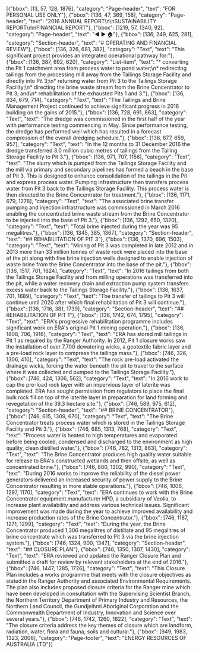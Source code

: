[{"bbox": [13, 57, 128, 1876], "category": "Page-header", "text": "FOR PERSONAL USE ONLY"}, {"bbox": [136, 47, 369, 158], "category": "Page-header", "text": "2016 ANNUAL REPORT\n\nSUSTAINABILITY REPORT\n\nFINANCIAL REPORT"}, {"bbox": [1219, 57, 1340, 92], "category": "Page-header", "text": "◀ ▶ 🏠"}, {"bbox": [136, 249, 625, 281], "category": "Section-header", "text": "# OPERATING AND FINANCIAL REVIEW"}, {"bbox": [136, 326, 681, 382], "category": "Text", "text": "This significant project provides an integrated operational pathway for:"}, {"bbox": [136, 387, 692, 620], "category": "List-item", "text": "* converting the Pit 1 catchment area from process water to pond water;\n* redirecting tailings from the processing mill away from the Tailings Storage Facility and directly into Pit 3;\n* returning water from Pit 3 to the Tailings Storage Facility;\n* directing the brine waste stream from the Brine Concentrator to Pit 3; and\n* rehabilitation of the exhausted Pits 1 and 3."}, {"bbox": [136, 634, 679, 714], "category": "Text", "text": "The Tailings and Brine Management Project continued to achieve significant progress in 2016 building on the gains of 2015."}, {"bbox": [136, 728, 691, 863], "category": "Text", "text": "The dredge was commissioned in the first half of the year with performance testing commencing in May. Since performance testing, the dredge has performed well which has resulted in a forecast compression of the overall dredging schedule."}, {"bbox": [136, 877, 659, 957], "category": "Text", "text": "In the 12 months to 31 December 2016 the dredge transferred 3.0 million cubic metres of tailings from the Tailing Storage Facility to Pit 3."}, {"bbox": [136, 971, 707, 1156], "category": "Text", "text": "The slurry which is pumped from the Tailings Storage Facility and the mill via primary and secondary pipelines has formed a beach in the base of Pit 3. This is designed to enhance consolidation of the tailings in the Pit and express process water. Pumping infrastructure then transfers process water from Pit 3 back to the Tailings Storage Facility. This process water is then directed to the Brine Concentrator for treatment."}, {"bbox": [136, 1171, 679, 1278], "category": "Text", "text": "The associated brine transfer pumping and injection infrastructure was commissioned in March 2016 enabling the concentrated brine waste stream from the Brine Concentrator to be injected into the base of Pit 3."}, {"bbox": [136, 1292, 650, 1320], "category": "Text", "text": "Total brine injected during the year was 95 megalitres."}, {"bbox": [136, 1345, 385, 1367], "category": "Section-header", "text": "## REHABILITATION OF PIT 3"}, {"bbox": [136, 1370, 696, 1503], "category": "Text", "text": "Mining of Pit 3 was completed in late 2012 and in 2013 more than 33 million tonnes of waste rock were placed into the base of the pit along with five brine injection wells designed to enable injection of waste brine from the Brine Concentrator into the base of the pit."}, {"bbox": [136, 1517, 701, 1624], "category": "Text", "text": "In 2016 tailings from both the Tailings Storage Facility and from milling operations was transferred into the pit, while a water recovery drain and extraction pump system transfers excess water back to the Tailings Storage Facility."}, {"bbox": [136, 1637, 701, 1689], "category": "Text", "text": "The transfer of tailings to Pit 3 will continue until 2020 after which final rehabilitation of Pit 3 will continue."}, {"bbox": [136, 1716, 381, 1739], "category": "Section-header", "text": "## REHABILITATION OF PIT 1"}, {"bbox": [136, 1742, 674, 1795], "category": "Text", "text": "ERA's progressive rehabilitation programme includes significant work on ERA's original Pit 1 mining operation."}, {"bbox": [136, 1808, 706, 1916], "category": "Text", "text": "ERA has stored mill tailings in Pit 1 as required by the Ranger Authority. In 2012, Pit 1 closure works saw the installation of over 7,700 dewatering wicks, a geotextile fabric layer and a pre-load rock layer to compress the tailings mass."}, {"bbox": [746, 326, 1306, 410], "category": "Text", "text": "The rock pre-load activated the drainage wicks, forcing the water beneath the pit to travel to the surface where it was collected and pumped to the Tailings Storage Facility."}, {"bbox": [746, 424, 1306, 562], "category": "Text", "text": "In 2016 work to cap the pre-load rock layer with an impervious layer of laterite was completed. ERA has sought permission from regulators to place the final bulk rock fill on top of the laterite layer in preparation for land forming and revegetation of the 39.3 hectare site."}, {"bbox": [746, 589, 975, 612], "category": "Section-header", "text": "## BRINE CONCENTRATOR"}, {"bbox": [746, 615, 1309, 670], "category": "Text", "text": "The Brine Concentrator treats process water which is stored in the Tailings Storage Facility and Pit 3."}, {"bbox": [746, 685, 1313, 768], "category": "Text", "text": "Process water is heated to high temperatures and evaporated before being cooled, condensed and discharged to the environment as high quality, clean distilled water."}, {"bbox": [746, 782, 1313, 863], "category": "Text", "text": "The Brine Concentrator produces high quality water suitable for release to ERA's constructed wetlands and then offsite, as well as concentrated brine."}, {"bbox": [746, 880, 1302, 990], "category": "Text", "text": "During 2016 works to improve the reliability of the diesel power generators delivered an increased security of power supply to the Brine Concentrator resulting in more stable operations."}, {"bbox": [746, 1006, 1297, 1170], "category": "Text", "text": "ERA continues to work with the Brine Concentrator equipment manufacturer HPD, a subsidiary of Veolia, to increase plant availability and address various technical issues. Significant improvement was made during the year to achieve improved availability and increase production rates of the Brine Concentrator."}, {"bbox": [746, 1187, 1271, 1299], "category": "Text", "text": "During the year, the Brine Concentrator produced 1,306 megalitres of distillate and 95 megalitres of brine concentrate which was transferred to Pit 3 via the brine injection system."}, {"bbox": [746, 1324, 900, 1347], "category": "Section-header", "text": "## CLOSURE PLAN"}, {"bbox": [746, 1350, 1307, 1430], "category": "Text", "text": "ERA reviewed and updated the Ranger Closure Plan and submitted a draft for review by relevant stakeholders at the end of 2016."}, {"bbox": [746, 1447, 1285, 1726], "category": "Text", "text": "This Closure Plan includes a works programme that meets with the closure objectives as stated in the Ranger Authority and associated Environmental Requirements. The plan also includes proposed closure criteria for the Ranger mine which have been developed in consultation with the Supervising Scientist Branch, the Northern Territory Department of Primary Industry and Resources, the Northern Land Council, the Gundjeihmi Aboriginal Corporation and the Commonwealth Department of Industry, Innovation and Science over several years."}, {"bbox": [746, 1742, 1260, 1822], "category": "Text", "text": "The closure criteria address the key themes of closure which are landform, radiation, water, flora and fauna, soils and cultural."}, {"bbox": [949, 1983, 1323, 2006], "category": "Page-footer", "text": "ENERGY RESOURCES OF AUSTRALIA LTD"}]